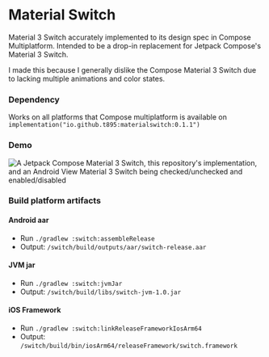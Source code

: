 # Material Switch

Material 3 Switch accurately implemented to its design spec in Compose Multiplatform.
Intended to be a drop-in replacement for Jetpack Compose's Material 3 Switch.

I made this because I generally dislike the Compose Material 3 Switch due to lacking
multiple animations and color states.

### Dependency

Works on all platforms that Compose multiplatform is available on
`implementation("io.github.t895:materialswitch:0.1.1")`

### Demo

![A Jetpack Compose Material 3 Switch, this repository's implementation, and an Android View Material 3 Switch being checked/unchecked and enabled/disabled](https://github.com/user-attachments/assets/4683ff6d-5f11-4fba-b71d-e611d89765a4)

### Build platform artifacts

#### Android aar

- Run `./gradlew :switch:assembleRelease`
- Output: `/switch/build/outputs/aar/switch-release.aar`

#### JVM jar

- Run `./gradlew :switch:jvmJar`
- Output: `/switch/build/libs/switch-jvm-1.0.jar`

#### iOS Framework

- Run `./gradlew :switch:linkReleaseFrameworkIosArm64`
- Output: `/switch/build/bin/iosArm64/releaseFramework/switch.framework`
